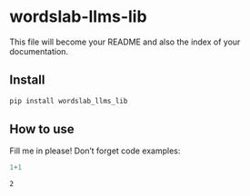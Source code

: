 # wordslab-llms-lib


<!-- WARNING: THIS FILE WAS AUTOGENERATED! DO NOT EDIT! -->

This file will become your README and also the index of your
documentation.

## Install

``` sh
pip install wordslab_llms_lib
```

## How to use

Fill me in please! Don’t forget code examples:

``` python
1+1
```

    2
